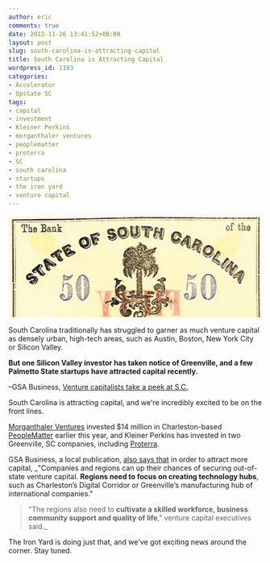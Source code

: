 ```yaml
---
author: eric
comments: true
date: 2012-11-26 13:41:52+00:00
layout: post
slug: south-carolina-is-attracting-capital
title: South Carolina is Attracting Capital
wordpress_id: 1193
categories:
- Accelerator
- Upstate SC
tags:
- capital
- investment
- Kleiner Perkins
- morganthaler ventures
- peoplematter
- proterra
- SC
- south carolina
- startups
- the iron yard
- venture capital
---
```


<img src="/images/blog/2012/11/sc-attracting-capital.jpg" style="border-radius: 3px;">

South Carolina traditionally has struggled to garner as much venture capital as densely urban, high-tech areas, such as Austin, Boston, New York City or Silicon Valley. 

**But one Silicon Valley investor has taken notice of Greenville, and a few Palmetto State startups have attracted capital recently.**

<!-- more -->

–GSA Business, [Venture capitalists take a peek at S.C.](http://www.gsabusiness.com/news/45945-venture-capitalists-take-a-peek-at-s-c)

South Carolina is attracting capital, and we're incredibly excited to be on the front lines. 

[Morganthaler Ventures](http://www.morgenthaler.com/) invested $14 million in Charleston-based [PeopleMatter](http://peoplematter.com/) earlier this year, and Kleiner Perkins has invested in two Greenville, SC companies, including [Proterra](http://www.proterra.com/index.php).

GSA Business, a local publication, [also says that](http://www.gsabusiness.com/news/45945-venture-capitalists-take-a-peek-at-s-c) in order to attract more capital, _"Companies and regions can up their chances of securing out-of-state venture capital. **Regions need to focus on creating technology hubs**, such as Charleston’s Digital Corridor or Greenville’s manufacturing hub of international companies."

> "The regions also need to **cultivate a skilled workforce, business community support and quality of life**," venture capital executives said._

The Iron Yard is doing just that, and we've got exciting news around the corner. Stay tuned. 
